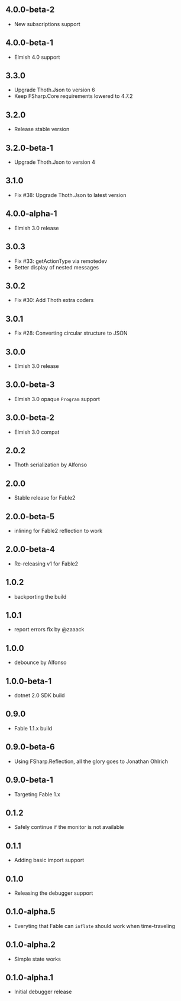 ## 4.0.0-beta-2

* New subscriptions support

## 4.0.0-beta-1

* Elmish 4.0 support

## 3.3.0

* Upgrade Thoth.Json to version 6
* Keep FSharp.Core requirements lowered to 4.7.2

## 3.2.0

* Release stable version

## 3.2.0-beta-1

* Upgrade Thoth.Json to version 4

## 3.1.0

* Fix #38: Upgrade Thoth.Json to latest version

## 4.0.0-alpha-1

* Elmish 3.0 release

## 3.0.3

* Fix #33: getActionType via remotedev
* Better display of nested messages

## 3.0.2

* Fix #30: Add Thoth extra coders

## 3.0.1

* Fix #28: Converting circular structure to JSON

## 3.0.0

* Elmish 3.0 release

## 3.0.0-beta-3

* Elmish 3.0 opaque `Program` support

## 3.0.0-beta-2

* Elmish 3.0 compat

## 2.0.2

* Thoth serialization by Alfonso

## 2.0.0

* Stable release for Fable2

## 2.0.0-beta-5

* inlining for Fable2 reflection to work

## 2.0.0-beta-4

* Re-releasing v1 for Fable2

## 1.0.2

* backporting the build

## 1.0.1

* report errors fix by @zaaack

## 1.0.0

* debounce by Alfonso

## 1.0.0-beta-1

* dotnet 2.0 SDK build

## 0.9.0

* Fable 1.1.x build

## 0.9.0-beta-6

* Using FSharp.Reflection, all the glory goes to Jonathan Ohlrich

## 0.9.0-beta-1

* Targeting Fable 1.x

## 0.1.2

* Safely continue if the monitor is not available

## 0.1.1

* Adding basic import support

## 0.1.0

* Releasing the debugger support

## 0.1.0-alpha.5

* Everyting that Fable can `inflate` should work when time-traveling

## 0.1.0-alpha.2

* Simple state works

## 0.1.0-alpha.1

* Initial debugger release
